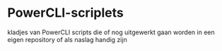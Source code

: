 # PowerCLI-scriplets
kladjes van PowerCLI scripts die of nog uitgewerkt gaan worden in een eigen repository of als naslag handig zijn
